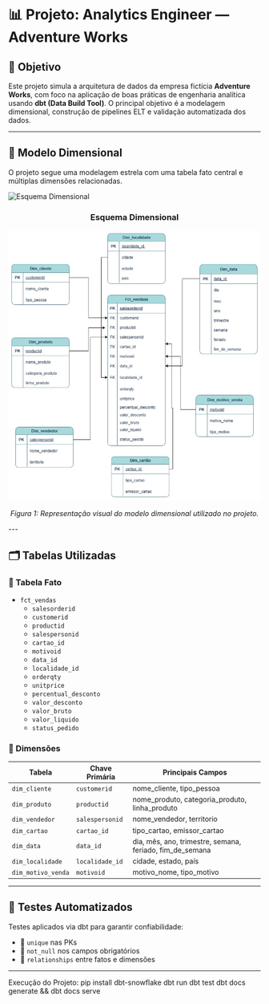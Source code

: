 # 📊 Projeto: Analytics Engineer — Adventure Works

## 🎯 Objetivo

Este projeto simula a arquitetura de dados da empresa fictícia **Adventure Works**, com foco na aplicação de boas práticas de engenharia analítica usando **dbt (Data Build Tool)**. O principal objetivo é a modelagem dimensional, construção de pipelines ELT e validação automatizada dos dados.

---

## 🧠 Modelo Dimensional

O projeto segue uma modelagem estrela com uma tabela fato central e múltiplas dimensões relacionadas.

![Esquema Dimensional](esquema_dimensional.png)

<h3 align="center">Esquema Dimensional</h3>

<p align="center">
  <img src="esquema_dimensional.jpg" alt="Esquema Dimensional" width="600"/>
</p>

<p align="center"><em>Figura 1: Representação visual do modelo dimensional utilizado no projeto.</em></p>
---

## 🗂️ Tabelas Utilizadas

### 🧾 Tabela Fato

- `fct_vendas`
  - `salesorderid`
  - `customerid`
  - `productid`
  - `salespersonid`
  - `cartao_id`
  - `motivoid`
  - `data_id`
  - `localidade_id`
  - `orderqty`
  - `unitprice`
  - `percentual_desconto`
  - `valor_desconto`
  - `valor_bruto`
  - `valor_liquido`
  - `status_pedido`

### 🧱 Dimensões

| Tabela              | Chave Primária      | Principais Campos                 |
|---------------------|---------------------|-----------------------------------|
| `dim_cliente`       | `customerid`        | nome_cliente, tipo_pessoa         |
| `dim_produto`       | `productid`         | nome_produto, categoria_produto, linha_produto |
| `dim_vendedor`      | `salespersonid`     | nome_vendedor, territorio         |
| `dim_cartao`        | `cartao_id`         | tipo_cartao, emissor_cartao       |
| `dim_data`          | `data_id`           | dia, mês, ano, trimestre, semana, feriado, fim_de_semana |
| `dim_localidade`    | `localidade_id`     | cidade, estado, país              |
| `dim_motivo_venda`  | `motivoid`          | motivo_nome, tipo_motivo          |

---

## 🧪 Testes Automatizados

Testes aplicados via dbt para garantir confiabilidade:

- 🔹 `unique` nas PKs
- 🔹 `not_null` nos campos obrigatórios
- 🔹 `relationships` entre fatos e dimensões

---


Execução do Projeto: 
pip install dbt-snowflake
dbt run
dbt test
dbt docs generate && dbt docs serve

